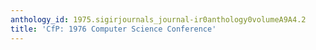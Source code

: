 ```yaml
---
anthology_id: 1975.sigirjournals_journal-ir0anthology0volumeA9A4.2
title: 'CfP: 1976 Computer Science Conference'
---
```

